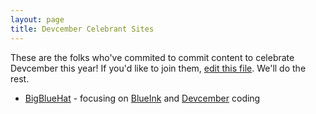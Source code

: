 ```yaml
---
layout: page
title: Devcember Celebrant Sites
---
```


These are the folks who've commited to commit content to celebrate Devcember
this year! If you'd like to join them, [edit this file](https://github.com/Devcember/devcember.github.io/edit/master/celebrants.md). We'll do the rest.

* [BigBlueHat](http://bigbluehat.com/devcember/) - focusing on
[BlueInk](http://github.com/bigbluehat/blueink) and
[Devcember](http://devcember.com/) coding
